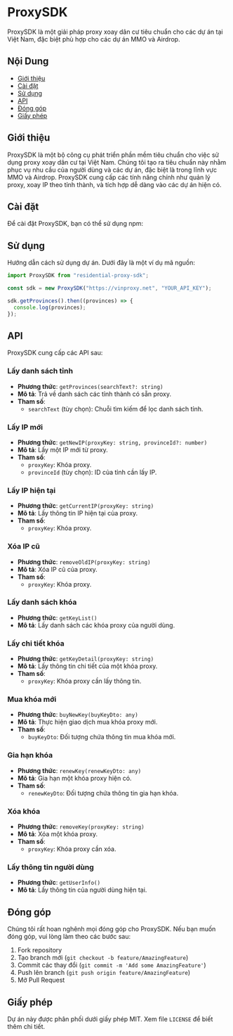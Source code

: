 # ProxySDK

ProxySDK là một giải pháp proxy xoay dân cư tiêu chuẩn cho các dự án tại Việt Nam, đặc biệt phù hợp cho các dự án MMO và Airdrop.

## Nội Dung

- [Giới thiệu](#giới-thiệu)
- [Cài đặt](#cài-đặt)
- [Sử dụng](#sử-dụng)
- [API](#api)
- [Đóng góp](#đóng-góp)
- [Giấy phép](#giấy-phép)

## Giới thiệu

ProxySDK là một bộ công cụ phát triển phần mềm tiêu chuẩn cho việc sử dụng proxy xoay dân cư tại Việt Nam. Chúng tôi tạo ra tiêu chuẩn này nhằm phục vụ nhu cầu của người dùng và các dự án, đặc biệt là trong lĩnh vực MMO và Airdrop. ProxySDK cung cấp các tính năng chính như quản lý proxy, xoay IP theo tỉnh thành, và tích hợp dễ dàng vào các dự án hiện có.

## Cài đặt

Để cài đặt ProxySDK, bạn có thể sử dụng npm:

## Sử dụng

Hướng dẫn cách sử dụng dự án. Dưới đây là một ví dụ mã nguồn:

```javascript
import ProxySDK from "residential-proxy-sdk";

const sdk = new ProxySDK("https://vinproxy.net", "YOUR_API_KEY");

sdk.getProvinces().then((provinces) => {
  console.log(provinces);
});
```

## API

ProxySDK cung cấp các API sau:

### Lấy danh sách tỉnh

- **Phương thức**: `getProvinces(searchText?: string)`
- **Mô tả**: Trả về danh sách các tỉnh thành có sẵn proxy.
- **Tham số**:
  - `searchText` (tùy chọn): Chuỗi tìm kiếm để lọc danh sách tỉnh.

### Lấy IP mới

- **Phương thức**: `getNewIP(proxyKey: string, provinceId?: number)`
- **Mô tả**: Lấy một IP mới từ proxy.
- **Tham số**:
  - `proxyKey`: Khóa proxy.
  - `provinceId` (tùy chọn): ID của tỉnh cần lấy IP.

### Lấy IP hiện tại

- **Phương thức**: `getCurrentIP(proxyKey: string)`
- **Mô tả**: Lấy thông tin IP hiện tại của proxy.
- **Tham số**:
  - `proxyKey`: Khóa proxy.

### Xóa IP cũ

- **Phương thức**: `removeOldIP(proxyKey: string)`
- **Mô tả**: Xóa IP cũ của proxy.
- **Tham số**:
  - `proxyKey`: Khóa proxy.

### Lấy danh sách khóa

- **Phương thức**: `getKeyList()`
- **Mô tả**: Lấy danh sách các khóa proxy của người dùng.

### Lấy chi tiết khóa

- **Phương thức**: `getKeyDetail(proxyKey: string)`
- **Mô tả**: Lấy thông tin chi tiết của một khóa proxy.
- **Tham số**:
  - `proxyKey`: Khóa proxy cần lấy thông tin.

### Mua khóa mới

- **Phương thức**: `buyNewKey(buyKeyDto: any)`
- **Mô tả**: Thực hiện giao dịch mua khóa proxy mới.
- **Tham số**:
  - `buyKeyDto`: Đối tượng chứa thông tin mua khóa mới.

### Gia hạn khóa

- **Phương thức**: `renewKey(renewKeyDto: any)`
- **Mô tả**: Gia hạn một khóa proxy hiện có.
- **Tham số**:
  - `renewKeyDto`: Đối tượng chứa thông tin gia hạn khóa.

### Xóa khóa

- **Phương thức**: `removeKey(proxyKey: string)`
- **Mô tả**: Xóa một khóa proxy.
- **Tham số**:
  - `proxyKey`: Khóa proxy cần xóa.

### Lấy thông tin người dùng

- **Phương thức**: `getUserInfo()`
- **Mô tả**: Lấy thông tin của người dùng hiện tại.

## Đóng góp

Chúng tôi rất hoan nghênh mọi đóng góp cho ProxySDK. Nếu bạn muốn đóng góp, vui lòng làm theo các bước sau:

1. Fork repository
2. Tạo branch mới (`git checkout -b feature/AmazingFeature`)
3. Commit các thay đổi (`git commit -m 'Add some AmazingFeature'`)
4. Push lên branch (`git push origin feature/AmazingFeature`)
5. Mở Pull Request

## Giấy phép

Dự án này được phân phối dưới giấy phép MIT. Xem file `LICENSE` để biết thêm chi tiết.
